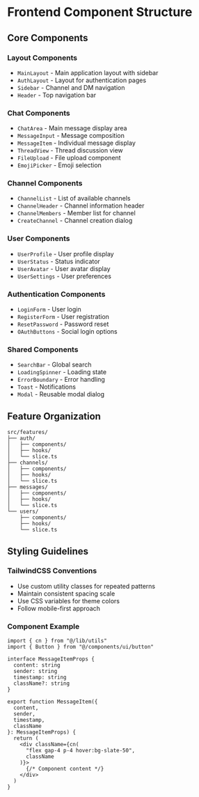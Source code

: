 # Frontend Component Structure

## Core Components

### Layout Components
- `MainLayout` - Main application layout with sidebar
- `AuthLayout` - Layout for authentication pages
- `Sidebar` - Channel and DM navigation
- `Header` - Top navigation bar

### Chat Components
- `ChatArea` - Main message display area
- `MessageInput` - Message composition
- `MessageItem` - Individual message display
- `ThreadView` - Thread discussion view
- `FileUpload` - File upload component
- `EmojiPicker` - Emoji selection

### Channel Components
- `ChannelList` - List of available channels
- `ChannelHeader` - Channel information header
- `ChannelMembers` - Member list for channel
- `CreateChannel` - Channel creation dialog

### User Components
- `UserProfile` - User profile display
- `UserStatus` - Status indicator
- `UserAvatar` - User avatar display
- `UserSettings` - User preferences

### Authentication Components
- `LoginForm` - User login
- `RegisterForm` - User registration
- `ResetPassword` - Password reset
- `OAuthButtons` - Social login options

### Shared Components
- `SearchBar` - Global search
- `LoadingSpinner` - Loading state
- `ErrorBoundary` - Error handling
- `Toast` - Notifications
- `Modal` - Reusable modal dialog

## Feature Organization

```
src/features/
├── auth/
│   ├── components/
│   ├── hooks/
│   └── slice.ts
├── channels/
│   ├── components/
│   ├── hooks/
│   └── slice.ts
├── messages/
│   ├── components/
│   ├── hooks/
│   └── slice.ts
└── users/
    ├── components/
    ├── hooks/
    └── slice.ts
```

## Styling Guidelines

### TailwindCSS Conventions
- Use custom utility classes for repeated patterns
- Maintain consistent spacing scale
- Use CSS variables for theme colors
- Follow mobile-first approach

### Component Example
```tsx
import { cn } from "@/lib/utils"
import { Button } from "@/components/ui/button"

interface MessageItemProps {
  content: string
  sender: string
  timestamp: string
  className?: string
}

export function MessageItem({ 
  content, 
  sender, 
  timestamp, 
  className 
}: MessageItemProps) {
  return (
    <div className={cn(
      "flex gap-4 p-4 hover:bg-slate-50",
      className
    )}>
      {/* Component content */}
    </div>
  )
}
``` 